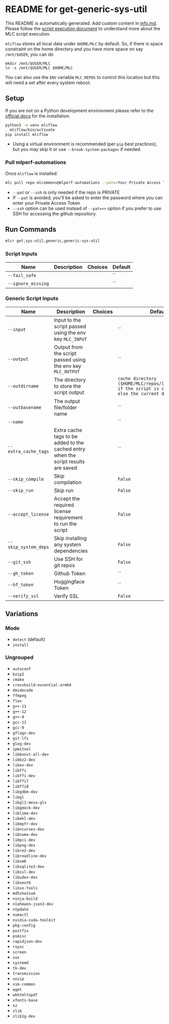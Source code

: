 # README for get-generic-sys-util
This README is automatically generated. Add custom content in [info.md](info.md). Please follow the [script execution document](https://docs.mlcommons.org/mlcflow/targets/script/execution-flow/) to understand more about the MLC script execution.

`mlcflow` stores all local data under `$HOME/MLC` by default. So, if there is space constraint on the home directory and you have more space on say `/mnt/$USER`, you can do
```
mkdir /mnt/$USER/MLC
ln -s /mnt/$USER/MLC $HOME/MLC
```
You can also use the `ENV` variable `MLC_REPOS` to control this location but this will need a set after every system reboot.

## Setup

If you are not on a Python development environment please refer to the [official docs](https://docs.mlcommons.org/mlcflow/install/) for the installation.

```bash
python3 -m venv mlcflow
. mlcflow/bin/activate
pip install mlcflow
```

- Using a virtual environment is recommended (per `pip` best practices), but you may skip it or use `--break-system-packages` if needed.

### Pull mlperf-automations

Once `mlcflow` is installed:

```bash
mlc pull repo mlcommons@mlperf-automations --pat=<Your Private Access Token>
```
- `--pat` or `--ssh` is only needed if the repo is PRIVATE
- If `--pat` is avoided, you'll be asked to enter the password where you can enter your Private Access Token
- `--ssh` option can be used instead of `--pat=<>` option if you prefer to use SSH for accessing the github repository.
## Run Commands

```bash
mlcr get,sys-util,generic,generic-sys-util
```

### Script Inputs

| Name | Description | Choices | Default |
|------|-------------|---------|------|
| `--fail_safe` |  |  | `` |
| `--ignore_missing` |  |  | `` |
### Generic Script Inputs

| Name | Description | Choices | Default |
|------|-------------|---------|------|
| `--input` | Input to the script passed using the env key `MLC_INPUT` |  | `` |
| `--output` | Output from the script passed using the env key `MLC_OUTPUT` |  | `` |
| `--outdirname` | The directory to store the script output |  | `cache directory ($HOME/MLC/repos/local/cache/<>) if the script is cacheable or else the current directory` |
| `--outbasename` | The output file/folder name |  | `` |
| `--name` |  |  | `` |
| `--extra_cache_tags` | Extra cache tags to be added to the cached entry when the script results are saved |  | `` |
| `--skip_compile` | Skip compilation |  | `False` |
| `--skip_run` | Skip run |  | `False` |
| `--accept_license` | Accept the required license requirement to run the script |  | `False` |
| `--skip_system_deps` | Skip installing any system dependencies |  | `False` |
| `--git_ssh` | Use SSH for git repos |  | `False` |
| `--gh_token` | Github Token |  | `` |
| `--hf_token` | Huggingface Token |  | `` |
| `--verify_ssl` | Verify SSL |  | `False` |
## Variations

### Mode

- `detect` (default)
- `install`

### Ungrouped

- `autoconf`
- `bzip2`
- `cmake`
- `crossbuild-essential-arm64`
- `dmidecode`
- `ffmpeg`
- `flex`
- `g++-11`
- `g++-12`
- `g++-9`
- `gcc-11`
- `gcc-9`
- `gflags-dev`
- `git-lfs`
- `glog-dev`
- `ipmitool`
- `libboost-all-dev`
- `libbz2-dev`
- `libev-dev`
- `libffi`
- `libffi-dev`
- `libffi7`
- `libffi8`
- `libgdbm-dev`
- `libgl`
- `libgl1-mesa-glx`
- `libgmock-dev`
- `liblzma-dev`
- `libmkl-dev`
- `libmpfr-dev`
- `libncurses-dev`
- `libnuma-dev`
- `libpci-dev`
- `libpng-dev`
- `libre2-dev`
- `libreadline-dev`
- `libsm6`
- `libsqlite3-dev`
- `libssl-dev`
- `libudev-dev`
- `libxext6`
- `linux-tools`
- `md5sha1sum`
- `ninja-build`
- `nlohmann-json3-dev`
- `ntpdate`
- `numactl`
- `nvidia-cuda-toolkit`
- `pkg-config`
- `postfix`
- `psmisc`
- `rapidjson-dev`
- `rsync`
- `screen`
- `sox`
- `systemd`
- `tk-dev`
- `transmission`
- `unzip`
- `vim-common`
- `wget`
- `wkhtmltopdf`
- `xfonts-base`
- `xz`
- `zlib`
- `zlib1g-dev`
